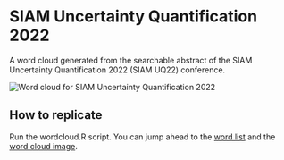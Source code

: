 # SIAM Uncertainty Quantification 2022

A word cloud generated from the searchable abstract of the SIAM
Uncertainty Quantification 2022 (SIAM UQ22) conference.

![Word cloud for SIAM Uncertainty Quantification
2022](./data/wordcloud.png)

## How to replicate

Run the wordcloud.R script. You can jump ahead to the [word
list](data/wordlist.csv "Word list for SIAM Uncertainty Quantification
2022") and the [word cloud image](data/wordcloud.png "Word cloud for
SIAM Uncertainty Quantification 2022").
